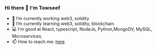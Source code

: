 ### Hi there 👋 I'm Towseef

- 🔭 I’m currently working web3, solidity
- 🌱 I’m currently learning web3, solidity, blockchain.
- 💻 I'm good at React, typescript, NodeJs, Python,MongoDV, MySQL, Microservices.
- 📫 How to reach me: [here](https://twitter.com/NabiTowseef)
